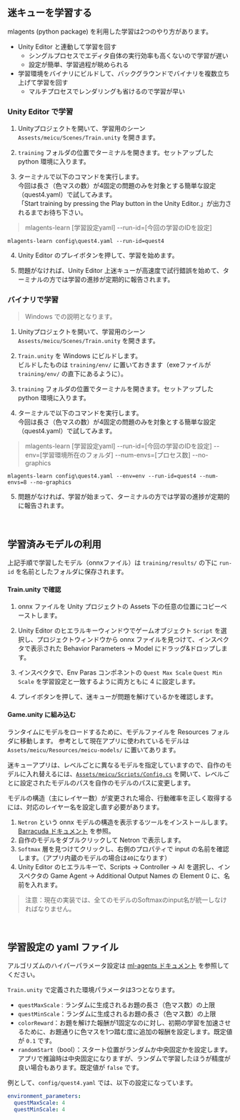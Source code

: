 ## 迷キューを学習する

mlagents (python package) を利用した学習は2つのやり方があります。
- Unity Editor と連動して学習を回す
  - シングルプロセスでエディタ自体の実行効率も高くないので学習が遅い
  - 設定が簡単、学習過程が眺められる
- 学習環境をバイナリにビルドして、バックグラウンドでバイナリを複数立ち上げて学習を回す
  - マルチプロセスでレンダリングも省けるので学習が早い

### Unity Editor で学習

1. Unityプロジェクトを開いて、学習用のシーン `Assests/meicu/Scenes/Train.unity` を開きます。

1. `training` フォルダの位置でターミナルを開きます。セットアップした python 環境に入ります。

1. ターミナルで以下のコマンドを実行します。<br>
今回は長さ（色マスの数）が4固定の問題のみを対象とする簡単な設定（quest4.yaml）で試してみます。<br>
「Start training by pressing the Play button in the Unity Editor.」が出力されるまでお待ち下さい。

> mlagents-learn [学習設定yaml] --run-id=[今回の学習のIDを設定]
```
mlagents-learn config\quest4.yaml --run-id=quest4
```

4. Unity Editor のプレイボタンを押して、学習を始めます。

1. 問題がなければ、Unity Editor 上迷キューが高速度で試行錯誤を始めて、ターミナルの方では学習の進捗が定期的に報告されます。

### バイナリで学習

> Windows での説明となります。

1. Unityプロジェクトを開いて、学習用のシーン `Assests/meicu/Scenes/Train.unity` を開きます。

1. `Train.unity` を Windows にビルドします。<br>
ビルドしたものは `training/env/` に置いておきます（exeファイルが `training/env/` の直下にあるように）。

1. `training` フォルダの位置でターミナルを開きます。セットアップした python 環境に入ります。

1. ターミナルで以下のコマンドを実行します。<br>
今回は長さ（色マスの数）が4固定の問題のみを対象とする簡単な設定（quest4.yaml）で試してみます。

> mlagents-learn [学習設定yaml] --run-id=[今回の学習のIDを設定] --env=[学習環境所在のフォルダ] --num-envs=[プロセス数] --no-graphics
```
mlagents-learn config\quest4.yaml --env=env --run-id=quest4 --num-envs=8 --no-graphics
```

5. 問題がなければ、学習が始まって、ターミナルの方では学習の進捗が定期的に報告されます。

<br>

## 学習済みモデルの利用

上記手順で学習したモデル（onnxファイル）は `training/results/` の下に `run-id` を名前としたフォルダに保存されます。

#### Train.unity で確認

1. onnx ファイルを Unity プロジェクトの Assets 下の任意の位置にコピーペーストします。

1. Unity Editor のヒエラルキーウィンドウでゲームオブジェクト `Script` を選択し、プロジェクトウィンドウから onnx ファイルを見つけて、インスペクタで表示された Behavior Parameters -> Model にドラッグ&ドロップします。

1. インスペクタで、Env Paras コンポネントの `Quest Max Scale` `Quest Min Scale` を学習設定と一致するように両方ともに 4 に設定します。

1. プレイボタンを押して、迷キューが問題を解けているかを確認します。

#### Game.unity に組み込む

ランタイムにモデルをロードするために、モデルファイルを Resources フォルダに移動します。
参考として現在アプリに使われているモデルは `Assets/meicu/Resources/meicu-models/` に置いてあります。

迷キューアプリは、レベルごとに異なるモデルを指定していますので、自作のモデルに入れ替えるには、[`Assets/meicu/Scripts/Config.cs`](https://github.com/morikatron/toio-AI-meicu/blob/develop/toio-AI-meicu/Assets/meicu/Scripts/Config.cs#L113) を開いて、レベルごとに設定されたモデルのパスを自作のモデルのパスに変更します。

モデルの構造（主にレイヤー数）が変更された場合、行動確率を正しく取得するには、対応のレイヤー名を設定し直す必要があります。
1. `Netron` という onnx モデルの構造を表示するツールをインストールします。[Barracuda ドキュメント](https://docs.unity3d.com/Packages/com.unity.barracuda@2.0/manual/VisualizingModel.html) を参照。
1. 自作のモデルをダブルクリックして Netron で表示します。
1. `Softmax` 層を見つけてクリックし、右側のプロパティで input の名前を確認します。（アプリ内蔵のモデルの場合は`40`になります）
1. Unity Editor のヒエラルキーで、Scripts -> Controller -> AI を選択し、インスペクタの Game Agent -> Additional Output Names の Element 0 に、名前を入れます。

> 注意：現在の実装では、全てのモデルのSoftmaxのinput名が統一しなければなりません。

<br>

## 学習設定の yaml ファイル

アルゴリズムのハイパーパラメータ設定は [ml-agents ドキュメント](https://github.com/Unity-Technologies/ml-agents/blob/main/docs/Training-Configuration-File.md) を参照してください。

`Train.unity` で定義された環境パラメータは3つとなります。
- `questMaxScale：`ランダムに生成されるお題の長さ（色マス数）の上限
- `questMinScale`：ランダムに生成されるお題の長さ（色マス数）の上限
- `colorReward`：お題を解けた報酬が1固定なのに対し、初期の学習を加速させるために、お題通りに色マスを1つ踏む度に追加の報酬を設定します。既定値が `0.1` です。
- `randomStart`（bool）：スタート位置がランダムか中央固定かを設定します。アプリで推論時は中央固定になりますが、ランダムで学習したほうが精度が良い場合もあります。既定値が `false` です。

例として、`config/quest4.yaml` では、以下の設定になっています。
```yaml
environment_parameters:
  questMaxScale: 4
  questMinScale: 4
```
